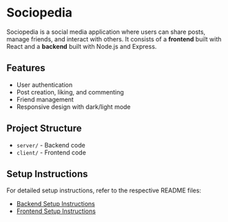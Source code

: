 # Sociopedia

Sociopedia is a social media application where users can share posts, manage friends, and interact with others. It consists of a **frontend** built with React and a **backend** built with Node.js and Express.

## Features
- User authentication
- Post creation, liking, and commenting
- Friend management
- Responsive design with dark/light mode

## Project Structure
- `server/` - Backend code
- `client/` - Frontend code

## Setup Instructions

For detailed setup instructions, refer to the respective README files:

- [Backend Setup Instructions](server/README.md)
- [Frontend Setup Instructions](client/README.md)

